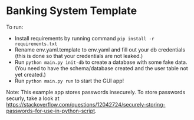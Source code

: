 # Banking System Template

To run:

- Install requirements by running command `pip install -r requirements.txt`
- Rename env.yaml.template to env.yaml and fill out your db credentials (this is done so that your credentials are not leaked.)
- Run `python main.py init-db` to create a database with some fake data. (You need to have the schema/database created and the user table not yet created.)
- Run `python main.py run` to start the GUI app!

Note: This example app stores passwords insecurely. To store passwords securly, take a look at https://stackoverflow.com/questions/12042724/securely-storing-passwords-for-use-in-python-script.
